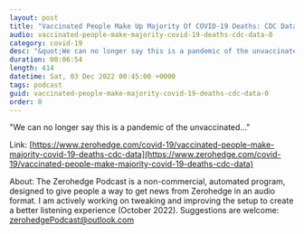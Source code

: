 ```yaml
---
layout: post
title: "Vaccinated People Make Up Majority Of COVID-19 Deaths: CDC Data"
audio: vaccinated-people-make-majority-covid-19-deaths-cdc-data-0
category: covid-19
desc: "&quot;We can no longer say this is a pandemic of the unvaccinated...&quot;"
duration: 00:06:54
length: 414
datetime: Sat, 03 Dec 2022 00:45:00 +0000
tags: podcast
guid: vaccinated-people-make-majority-covid-19-deaths-cdc-data-0
order: 0
---
```

&quot;We can no longer say this is a pandemic of the unvaccinated...&quot;

Link: [https://www.zerohedge.com/covid-19/vaccinated-people-make-majority-covid-19-deaths-cdc-data](https://www.zerohedge.com/covid-19/vaccinated-people-make-majority-covid-19-deaths-cdc-data)

About: The Zerohedge Podcast is a non-commercial, automated program, designed to give people a way to get news from Zerohedge in an audio format.  I am actively working on tweaking and improving the setup to create a better listening experience (October 2022).  Suggestions are welcome: [zerohedgePodcast@outlook.com](mailto:zerohedgePodcast@outlook.com)